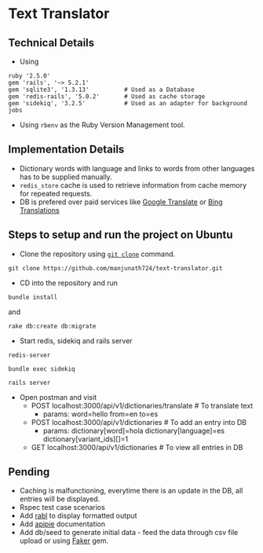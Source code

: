 # Text Translator

## Technical Details
- Using
```
ruby '2.5.0'
gem 'rails', '~> 5.2.1'
gem 'sqlite3', '1.3.13'          # Used as a Database
gem 'redis-rails', '5.0.2'       # Used as cache storage
gem 'sidekiq', '3.2.5'           # Used as an adapter for background jobs
```
- Using `rbenv` as the Ruby Version Management tool.

## Implementation Details
- Dictionary words with language and links to words from other languages has to be supplied manually.
- `redis_store` cache is used to retrieve information from cache memory for repeated requests.
- DB is prefered over paid services like [Google Translate](https://github.com/seejohnrun/easy_translate) or [Bing Translations](https://github.com/relrod/bing_translator-gem)

## Steps to setup and run the project on Ubuntu
- Clone the repository using [`git clone`](https://git-scm.com/book/en/v2/Git-Basics-Getting-a-Git-Repository) command.
```
git clone https://github.com/manjunath724/text-translator.git
```
- CD into the repository and run 
```
bundle install
``` 
and 
```
rake db:create db:migrate
```
- Start redis, sidekiq and rails server
```
redis-server
```
```
bundle exec sidekiq
```
```
rails server
```
- Open postman and visit
  - POST localhost:3000/api/v1/dictionaries/translate    # To translate text
    - params: word=hello from=en to=es
  - POST localhost:3000/api/v1/dictionaries              # To add an entry into DB
    - params: dictionary[word]=hola dictionary[language]=es dictionary[variant_ids][]=1
  - GET localhost:3000/api/v1/dictionaries               # To view all entries in DB

## Pending
- Caching is malfunctioning, everytime there is an update in the DB, all entries will be displayed.
- Rspec test case scenarios
- Add [rabl](https://github.com/nesquena/rabl) to display formatted output
- Add [apipie](https://github.com/Apipie/apipie-rails) documentation
- Add db/seed to generate initial data - feed the data through csv file upload or using [Faker](https://github.com/stympy/faker) gem.
